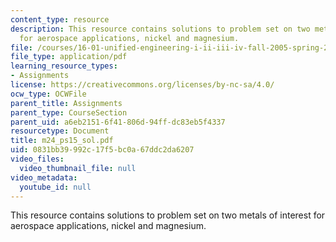 ```yaml
---
content_type: resource
description: This resource contains solutions to problem set on two metals of interest
  for aerospace applications, nickel and magnesium.
file: /courses/16-01-unified-engineering-i-ii-iii-iv-fall-2005-spring-2006/0831bb39992c17f5bc0a67ddc2da6207_m24_ps15_sol.pdf
file_type: application/pdf
learning_resource_types:
- Assignments
license: https://creativecommons.org/licenses/by-nc-sa/4.0/
ocw_type: OCWFile
parent_title: Assignments
parent_type: CourseSection
parent_uid: a6eb2151-6f41-806d-94ff-dc83eb5f4337
resourcetype: Document
title: m24_ps15_sol.pdf
uid: 0831bb39-992c-17f5-bc0a-67ddc2da6207
video_files:
  video_thumbnail_file: null
video_metadata:
  youtube_id: null
---
```

This resource contains solutions to problem set on two metals of interest for aerospace applications, nickel and magnesium.